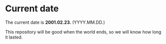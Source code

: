 # Current date

The current date is **2001.02.23.** (YYYY.MM.DD.)

This repository will be good when the world ends, so we will know how long it lasted.